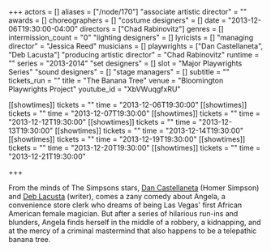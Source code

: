 +++
actors = []
aliases = ["/node/170"]
"associate artistic director" = ""
awards = []
choreographers = []
"costume designers" = []
date = "2013-12-06T19:30:00-04:00"
directors = ["Chad Rabinovitz"]
genres = []
intermission_count = "0"
"lighting designers" = []
lyricists = []
"managing director" = "Jessica Reed"
musicians = []
playwrights = ["Dan Castellaneta", "Deb Lacusta"]
"producing artistic director" = "Chad Rabinovitz"
runtime = ""
series = "2013-2014"
"set designers" = []
slot = "Major Playwrights Series"
"sound designers" = []
"stage managers" = []
subtitle = ""
tickets_run = ""
title = "The Banana Tree"
venue = "Bloomington Playwrights Project"
youtube_id = "XbVWuqgfxRU"

[[showtimes]]
  tickets = ""
  time = "2013-12-06T19:30:00"
[[showtimes]]
  tickets = ""
  time = "2013-12-07T19:30:00"
[[showtimes]]
  tickets = ""
  time = "2013-12-12T19:30:00"
[[showtimes]]
  tickets = ""
  time = "2013-12-13T19:30:00"
[[showtimes]]
  tickets = ""
  time = "2013-12-14T19:30:00"
[[showtimes]]
  tickets = ""
  time = "2013-12-19T19:30:00"
[[showtimes]]
  tickets = ""
  time = "2013-12-20T19:30:00"
[[showtimes]]
  tickets = ""
  time = "2013-12-21T19:30:00"

+++

From the minds of The Simpsons stars, [Dan Castellaneta](https://en.wikipedia.org/wiki/Dan_Castellaneta) (Homer Simpson) and [Deb Lacusta](https://en.wikipedia.org/wiki/Deb_Lacusta) (writer), comes a zany comedy about Angela, a convenience store clerk who dreams of being Las Vegas' first African American female magician. But after a series of hilarious run-ins and blunders, Angela finds herself in the middle of a robbery, a kidnapping, and at the mercy of a criminal mastermind that also happens to be a telepathic banana tree.
